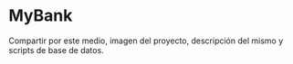 # MyBank

Compartir por este medio, imagen del proyecto, descripción del mismo y scripts de base de datos.
